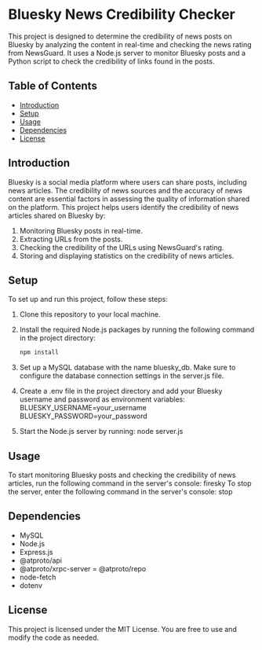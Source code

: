 # Bluesky News Credibility Checker

This project is designed to determine the credibility of news posts on Bluesky by analyzing the content in real-time and checking the news rating from NewsGuard. It uses a Node.js server to monitor Bluesky posts and a Python script to check the credibility of links found in the posts.

## Table of Contents
- [Introduction](#introduction)
- [Setup](#setup)
- [Usage](#usage)
- [Dependencies](#dependencies)
- [License](#license)

## Introduction

Bluesky is a social media platform where users can share posts, including news articles. The credibility of news sources and the accuracy of news content are essential factors in assessing the quality of information shared on the platform. This project helps users identify the credibility of news articles shared on Bluesky by:

1. Monitoring Bluesky posts in real-time.
2. Extracting URLs from the posts.
3. Checking the credibility of the URLs using NewsGuard's rating.
4. Storing and displaying statistics on the credibility of news articles.

## Setup

To set up and run this project, follow these steps:

1. Clone this repository to your local machine.

2. Install the required Node.js packages by running the following command in the project directory:

   ```bash
   npm install
3. Set up a MySQL database with the name bluesky_db. Make sure to configure the database connection settings in the server.js file.

4. Create a .env file in the project directory and add your Bluesky username and password as environment variables:
    BLUESKY_USERNAME=your_username
    BLUESKY_PASSWORD=your_password
6. Start the Node.js server by running: node server.js

## Usage
To start monitoring Bluesky posts and checking the credibility of news articles, run the following command in the server's console: firesky
To stop the server, enter the following command in the server's console: stop

## Dependencies
- MySQL
- Node.js
- Express.js
- @atproto/api
- @atproto/xrpc-server
= @atproto/repo
- node-fetch
- dotenv

## License
This project is licensed under the MIT License. You are free to use and modify the code as needed.
